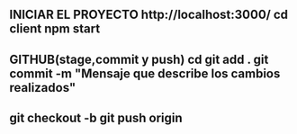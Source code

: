 INICIAR EL PROYECTO http://localhost:3000/
cd client
npm start
-------------------------------------------------------------
GITHUB(stage,commit y push)
cd <ruta-de-tu-proyecto>
git add .
git commit -m "Mensaje que describe los cambios realizados"
------------------------------
git checkout -b <nombre-de-la-rama>
git push origin <nombre-de-la-rama>
-------------------------------------------------------------
